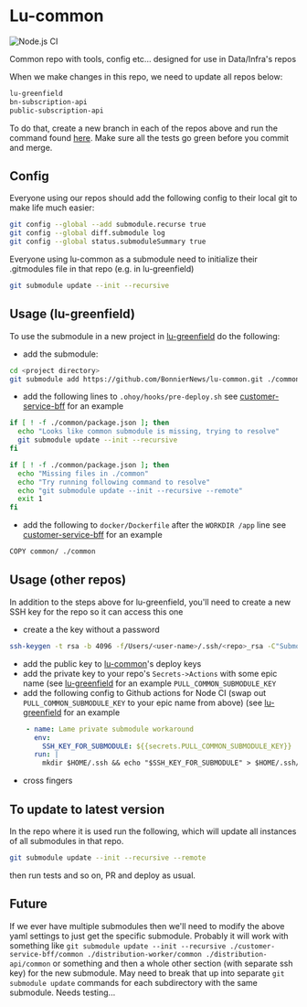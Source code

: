 # Lu-common

![Node.js CI](https://github.com/BonnierNews/lu-common/workflows/Node.js%20CI/badge.svg)

Common repo with tools, config etc... designed for use in Data/Infra's repos

When we make changes in this repo, we need to update all repos below:
```bash
lu-greenfield
bn-subscription-api
public-subscription-api
```
To do that, create a new branch in each of the repos above and run the command found [here](https://github.com/BonnierNews/lu-common#to-update-to-latest-version).
Make sure all the tests go green before you commit and merge.

## Config

Everyone using our repos should add the following config to their local git to make life much easier:
```bash
git config --global --add submodule.recurse true
git config --global diff.submodule log
git config --global status.submoduleSummary true
```

Everyone using lu-common as a submodule need to initialize their .gitmodules file in that repo (e.g. in lu-greenfield)
```bash
git submodule update --init --recursive
```

## Usage (lu-greenfield)

To use the submodule in a new project in [lu-greenfield](https://github.com/BonnierNews/lu-greenfield) do the following:

- add the submodule:
```bash
cd <project directory>
git submodule add https://github.com/BonnierNews/lu-common.git ./common
```
- add the following lines to `.ohoy/hooks/pre-deploy.sh` see [customer-service-bff](https://github.com/BonnierNews/lu-greenfield/blob/master/customer-service-bff/.ohoy/hooks/pre-deploy.sh) for an example
```bash
if [ ! -f ./common/package.json ]; then
  echo "Looks like common submodule is missing, trying to resolve"
  git submodule update --init --recursive
fi

if [ ! -f ./common/package.json ]; then
  echo "Missing files in ./common"
  echo "Try running following command to resolve"
  echo "git submodule update --init --recursive --remote"
  exit 1
fi
```
- add the following to `docker/Dockerfile` after the `WORKDIR /app` line see [customer-service-bff](https://github.com/BonnierNews/lu-greenfield/blob/master/customer-service-bff/docker/Dockerfile) for an example
```bash
COPY common/ ./common
```

## Usage (other repos)

In addition to the steps above for lu-greenfield, you'll need to create a new SSH key for the repo so it can access this one

- create a the key without a password
```bash
ssh-keygen -t rsa -b 4096 -f/Users/<user-name>/.ssh/<repo>_rsa -C"Submodule access for Github Action from <repo>"
```
- add the public key to [lu-common](https://github.com/BonnierNews/lu-common/settings/keys)'s deploy keys
- add the private key to your repo's `Secrets->Actions` with some epic name (see [lu-greenfield](https://github.com/BonnierNews/lu-greenfield/settings/secrets/actions) for an example `PULL_COMMON_SUBMODULE_KEY`
- add the following config to Github actions for Node CI (swap out `PULL_COMMON_SUBMODULE_KEY` to your epic name from above) (see [lu-greenfield](https://github.com/BonnierNews/lu-greenfield/blob/master/.github/workflows/nodejs.yml) for an example
```yaml
    - name: Lame private submodule workaround
      env:
        SSH_KEY_FOR_SUBMODULE: ${{secrets.PULL_COMMON_SUBMODULE_KEY}}
      run: |
        mkdir $HOME/.ssh && echo "$SSH_KEY_FOR_SUBMODULE" > $HOME/.ssh/id_rsa && chmod 600 $HOME/.ssh/id_rsa && git submodule update --init --recursive
```
- cross fingers

## To update to latest version

In the repo where it is used run the following, which will update all instances of all submodules in that repo.

```bash
git submodule update --init --recursive --remote
```

then run tests and so on, PR and deploy as usual.

## Future

If we ever have multiple submodules then we'll need to modify the above yaml settings to just get the specific submodule. Probably it will work with something like `git submodule update --init --recursive ./customer-service-bff/common ./distribution-worker/common ./distribution-api/common` or something and then a whole other section (with separate ssh key) for the new submodule. May need to break that up into separate `git submodule update` commands for each subdirectory with the same submodule. Needs testing...
